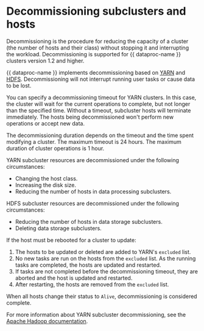 # Decommissioning subclusters and hosts

Decommissioning is the procedure for reducing the capacity of a cluster (the number of hosts and their class) without stopping it and interrupting the workload. Decommissioning is supported for {{ dataproc-name }} clusters version 1.2 and higher.

{{ dataproc-name }} implements decommissioning based on [YARN](https://hadoop.apache.org/docs/current/hadoop-yarn/hadoop-yarn-site/YARN.html) and [HDFS](https://hadoop.apache.org/docs/current/hadoop-project-dist/hadoop-hdfs/HdfsDesign.html). Decommissioning will not interrupt running user tasks or cause data to be lost.

You can specify a decommissioning timeout for YARN clusters. In this case, the cluster will wait for the current operations to complete, but not longer than the specified time. Without a timeout, subcluster hosts will terminate immediately. The hosts being decommissioned won't perform new operations or accept new data.

The decommissioning duration depends on the timeout and the time spent modifying a cluster. The maximum timeout is 24 hours. The maximum duration of cluster operations is 1 hour.

YARN subcluster resources are decommissioned under the following circumstances:

* Changing the host class.
* Increasing the disk size.
* Reducing the number of hosts in data processing subclusters.

HDFS subcluster resources are decommissioned under the following circumstances:

* Reducing the number of hosts in data storage subclusters.
* Deleting data storage subclusters.

If the host must be rebooted for a cluster to update:

1. The hosts to be updated or deleted are added to YARN's `excluded` list.
1. No new tasks are run on the hosts from the `excluded` list. As the running tasks are completed, the hosts are updated and restarted.
1. If tasks are not completed before the decommissioning timeout, they are aborted and the host is updated and restarted.
1. After restarting, the hosts are removed from the `excluded` list.

When all hosts change their status to `Alive`, decommissioning is considered complete.

For more information about YARN subcluster decommissioning, see the [Apache Hadoop documentation](http://hadoop.apache.org/docs/current/hadoop-yarn/hadoop-yarn-site/GracefulDecommission.html).
